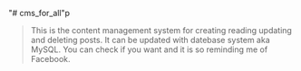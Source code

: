"# cms_for_all"p
> This is the content management system for creating reading updating and deleting posts.
> It can be updated with datebase system aka MySQL.
> You can check if you want and it is so reminding me of Facebook.
